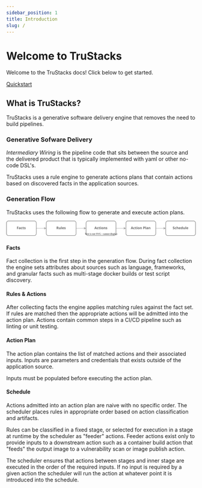 ```yaml
---
sidebar_position: 1
title: Introduction
slug: /
---
```


# Welcome to TruStacks

<div className="TrustacksWelcome">
    <p>Welcome to the TruStacks docs! Click below to get started.</p>
    <a href="quickstart" className="TrustacksButtonLink">Quickstart</a>
</div>

## What is TruStacks?

TruStacks is a generative software delivery engine that removes the need to build pipelines.

### Generative Sofware Delivery

*Intermediary Wiring* is the pipeline code that sits between the source and the delivered product that is typically implemented with yaml or other no-code DSL's.

TruStacks uses a rule engine to generate actions plans that contain actions based on discovered facts in the application sources.

### Generation Flow

TruStacks uses the following flow to generate and execute action plans.

![Sonar Create Project](./assets/overview-diagram.svg)

#### Facts

Fact collection is the first step in the generation flow. During fact collection the engine sets attributes about sources such as language, frameworks, and granular facts such as multi-stage docker builds or test script discovery.

#### Rules & Actions

After collecting facts the engine applies matching rules against the fact set. If rules are matched then the appropriate actions will be admitted into the action plan. Actions contain common steps in a CI/CD pipeline such as linting or unit testing.

#### Action Plan

The action plan contains the list of matched actions and their associated inputs. Inputs are parameters and credentials that exists outside of the application source. 

Inputs must be populated before executing the action plan.

#### Schedule

Actions admitted into an action plan are naive with no specific order. The scheduler places rules in appropriate order based on action classification and artifacts. 

Rules can be classified in a fixed stage, or selected for execution in a stage at runtime by the scheduler as "feeder" actions. Feeder actions exist only to provide inputs to a downstream action such as a container build action that "feeds" the output image to a vulnerability scan or image publish action.

The scheduler ensures that actions between stages and inner stage are executed in the order of the required inputs. If no input is required by a given action the scheduler will run the action at whatever point it is introduced into the schedule.